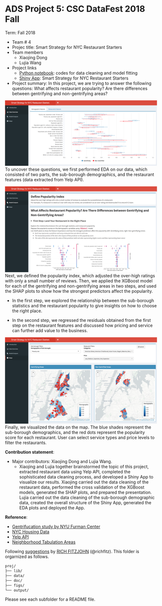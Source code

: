 # ADS Project 5: CSC DataFest 2018 Fall

Term: Fall 2018

+ Team # 4
+ Projec title: Smart Strategy for NYC Restaurant Starters
+ Team members
	+ Xiaojing Dong
	+ Lujia Wang
+ Project links
	+ [Python notebook](https://github.com/TZstatsADS/Fall2018-project5-sec2proj5-grp4/blob/master/doc/xgboost_model.ipynb): codes for data cleaning and model fitting
	+ [Shiny App](https://lujiaw.shinyapps.io/SmartStrategyForNYCRestaurantStarter/): Smart Strategy for NYC Restaurant Starters
+ Project summary:
In this project, we are trying to answer the following questions: What affects restaurant popularity? Are there differences between gentrifying and non-gentrifying areas?

![image](figs/EDA.png)
To uncover these questions, we first performed EDA on our data, which consisted of two parts, the sub-borough demographics, and the restaurant features (data extracted from Yelp API).

![image](figs/xgboost.png)
Next, we defined the popularity index, which adjusted the over-high ratings with only a small number of reviews. Then, we applied the XGBoost model for each of the gentrifying and non-gentrifying areas in two steps, and used the SHAP plots to show how the strongest predictors affect the popularity.

+ In the first step, we explored the relationship between the sub-borough statistics and the restaurant popularity to give insights on how to choose the right place.

+ In the second step, we regressed the residuals obtained from the first step on the restaurant features and discussed how pricing and service can further add value to the business.

![image](figs/map.png)
Finally, we visualized the data on the map. The blue shades represent the sub-borough demographics, and the red dots represent the popularity score for each restaurant. User can select service types and price levels to filter the restaurants.

	
**Contribution statement**:

+ Major contributors: Xiaojing Dong and Lujia Wang.
	+ Xiaojing and Lujia together brainstormed the topic of this project, extracted restaurant data using Yelp API, completed the sophisticated data cleaning process, and developed a Shiny App to visualize our results. Xiaojing carried out the data cleaning of the restaurant data, performed the cross validation of the XGBoost models, generated the SHAP plots, and prepared the presentation. Lujia carried out the data cleaning of the sub-borough demographic data, created the overall structure of the Shiny App, generated the EDA plots and deployed the App.
	
**Reference**:

+ [Gentrifucation study by NYU Furman Center](http://furmancenter.org/files/sotc/Part_1_Gentrification_SOCin2015_9JUNE2016.pdf)
+ [NYC Housing Data](http://app.coredata.nyc/?mlb=false&ntii=&ntr=&mz=14&vtl=https%3A%2F%2Fthefurmancenter.%20carto.com%2Fu%2Fnyufc%2Fapi%2Fv2%2Fviz%2F691a2b7c-94d7-46ac-ac4d-9a589cb2c6ed%20%2Fviz.json&mln=false&mlp=true&mlat=40.718&ptsb=&nty=&mb=roadmap&pf=%7B%22subsidies%22%3Atrue%2C%22subsid%20ies%22%3Atrue%7D&md=map&mlv=false&mlng=-73.996&btl=Borough&atp=properties)
+ [Yelp API](https://www.yelp.com/developers)
+ [Neighborhood Tabulation Areas](https://www1.nyc.gov/site/planning/data-maps/open-data/dwn-nynta.page)

Following [suggestions](http://nicercode.github.io/blog/2013-04-05-projects/) by [RICH FITZJOHN](http://nicercode.github.io/about/#Team) (@richfitz). This folder is orgarnized as follows.

```
proj/
├── lib/
├── data/
├── doc/
├── figs/
└── output/
```

Please see each subfolder for a README file.
